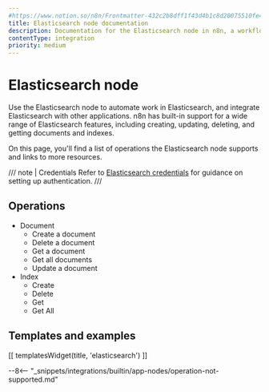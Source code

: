 ```yaml
---
#https://www.notion.so/n8n/Frontmatter-432c2b8dff1f43d4b1c8d20075510fe4
title: Elasticsearch node documentation
description: Documentation for the Elasticsearch node in n8n, a workflow automation platform. Includes details of operations and configuration, and links to examples and credentials information.
contentType: integration
priority: medium
---
```


# Elasticsearch node

Use the Elasticsearch node to automate work in Elasticsearch, and integrate Elasticsearch with other applications. n8n has built-in support for a wide range of Elasticsearch features, including creating, updating, deleting, and getting documents and indexes. 

On this page, you'll find a list of operations the Elasticsearch node supports and links to more resources.

/// note | Credentials
Refer to [Elasticsearch credentials](/integrations/builtin/credentials/elasticsearch/) for guidance on setting up authentication. 
///

## Operations

* Document
    * Create a document
    * Delete a document
    * Get a document
    * Get all documents
    * Update a document
* Index
    * Create
    * Delete
    * Get
    * Get All

## Templates and examples

<!-- see https://www.notion.so/n8n/Pull-in-templates-for-the-integrations-pages-37c716837b804d30a33b47475f6e3780 -->
[[ templatesWidget(title, 'elasticsearch') ]]

--8<-- "_snippets/integrations/builtin/app-nodes/operation-not-supported.md"

